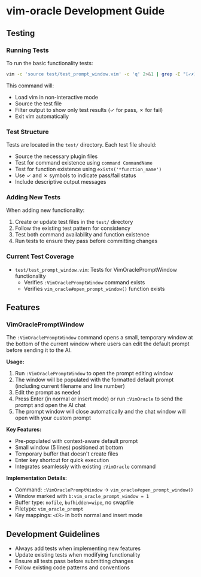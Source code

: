 # vim-oracle Development Guide

## Testing

### Running Tests

To run the basic functionality tests:

```bash
vim -c 'source test/test_prompt_window.vim' -c 'q' 2>&1 | grep -E "[✓✗]"
```

This command will:
- Load vim in non-interactive mode
- Source the test file
- Filter output to show only test results (✓ for pass, ✗ for fail)
- Exit vim automatically

### Test Structure

Tests are located in the `test/` directory. Each test file should:
- Source the necessary plugin files
- Test for command existence using `command CommandName`
- Test for function existence using `exists('*function_name')`
- Use ✓ and ✗ symbols to indicate pass/fail status
- Include descriptive output messages

### Adding New Tests

When adding new functionality:
1. Create or update test files in the `test/` directory
2. Follow the existing test pattern for consistency
3. Test both command availability and function existence
4. Run tests to ensure they pass before committing changes

### Current Test Coverage

- `test/test_prompt_window.vim`: Tests for VimOraclePromptWindow functionality
  - Verifies `:VimOraclePromptWindow` command exists
  - Verifies `vim_oracle#open_prompt_window()` function exists

## Features

### VimOraclePromptWindow

The `:VimOraclePromptWindow` command opens a small, temporary window at the bottom of the current window where users can edit the default prompt before sending it to the AI.

**Usage:**
1. Run `:VimOraclePromptWindow` to open the prompt editing window
2. The window will be populated with the formatted default prompt (including current filename and line number)
3. Edit the prompt as needed
4. Press Enter (in normal or insert mode) or run `:VimOracle` to send the prompt and open the AI chat
5. The prompt window will close automatically and the chat window will open with your custom prompt

**Key Features:**
- Pre-populated with context-aware default prompt
- Small window (5 lines) positioned at bottom
- Temporary buffer that doesn't create files
- Enter key shortcut for quick execution
- Integrates seamlessly with existing `:VimOracle` command

**Implementation Details:**
- Command: `:VimOraclePromptWindow` → `vim_oracle#open_prompt_window()`
- Window marked with `b:vim_oracle_prompt_window = 1`
- Buffer type: `nofile`, `bufhidden=wipe`, no swapfile
- Filetype: `vim_oracle_prompt`
- Key mappings: `<CR>` in both normal and insert mode

## Development Guidelines

- Always add tests when implementing new features
- Update existing tests when modifying functionality
- Ensure all tests pass before submitting changes
- Follow existing code patterns and conventions